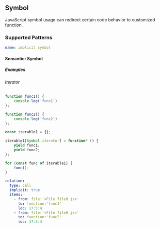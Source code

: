 ## Symbol

JavaScript symbol usage can redirect certain code behavior to customized function.

### Supported Patterns

```yaml
name: implicit symbol
```

#### Semantic: Symbol

##### Examples

###### Iterator

```js
function func1() {
    console.log('func1')
};

function func2() {
    console.log('func2')
};

const iterable1 = {};

iterable1[Symbol.iterator] = function* () {
    yield func1;
    yield func2;
};

for (const func of iterable1) {
    func();
}
```

```yaml
relation:
  type: call
  implicit: true
  items:
    - from: file:'<File file0.js>'
      to: function:'func1'
      loc: 17:5:4
    - from: file:'<File file0.js>'
      to: function:'func2'
      loc: 17:5:4
```